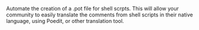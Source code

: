 Automate the creation of a .pot file for shell scrpts. This will allow 
your community to easily translate the comments from shell scripts in their
native language, using Poedit, or other translation tool. 
